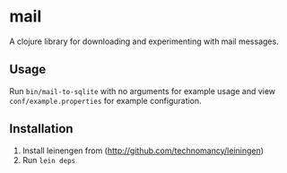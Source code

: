 mail
====

A clojure library for downloading and experimenting with mail messages.

Usage
-----

Run `bin/mail-to-sqlite` with no arguments for example usage and view `conf/example.properties` for
example configuration.

Installation
------------

1. Install leinengen from (http://github.com/technomancy/leiningen) 
2. Run `lein deps`
